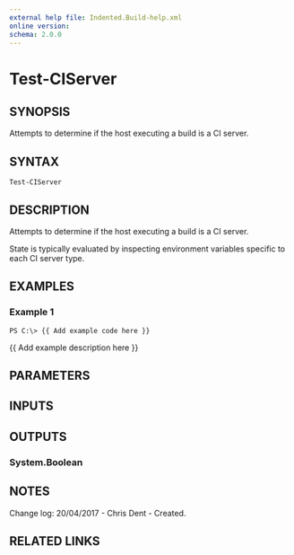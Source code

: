 ```yaml
---
external help file: Indented.Build-help.xml
online version: 
schema: 2.0.0
---
```


# Test-CIServer

## SYNOPSIS
Attempts to determine if the host executing a build is a CI server.

## SYNTAX

```
Test-CIServer
```

## DESCRIPTION
Attempts to determine if the host executing a build is a CI server.

State is typically evaluated by inspecting environment variables specific to each CI server type.

## EXAMPLES

### Example 1
```
PS C:\> {{ Add example code here }}
```

{{ Add example description here }}

## PARAMETERS

## INPUTS

## OUTPUTS

### System.Boolean

## NOTES
Change log:
    20/04/2017 - Chris Dent - Created.

## RELATED LINKS

